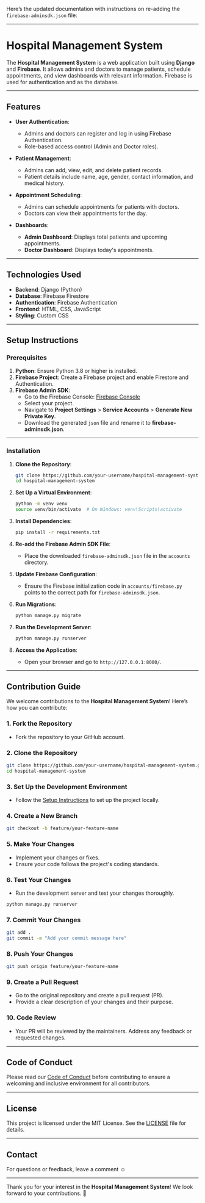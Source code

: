 Here’s the updated documentation with instructions on re-adding the `firebase-adminsdk.json` file:  

---

# Hospital Management System  

The **Hospital Management System** is a web application built using **Django** and **Firebase**. It allows admins and doctors to manage patients, schedule appointments, and view dashboards with relevant information. Firebase is used for authentication and as the database.  

---

## Features  

- **User Authentication**:  
  - Admins and doctors can register and log in using Firebase Authentication.  
  - Role-based access control (Admin and Doctor roles).  

- **Patient Management**:  
  - Admins can add, view, edit, and delete patient records.  
  - Patient details include name, age, gender, contact information, and medical history.  

- **Appointment Scheduling**:  
  - Admins can schedule appointments for patients with doctors.  
  - Doctors can view their appointments for the day.  

- **Dashboards**:  
  - **Admin Dashboard**: Displays total patients and upcoming appointments.  
  - **Doctor Dashboard**: Displays today's appointments.  

---

## Technologies Used  

- **Backend**: Django (Python)  
- **Database**: Firebase Firestore  
- **Authentication**: Firebase Authentication  
- **Frontend**: HTML, CSS, JavaScript  
- **Styling**: Custom CSS  

---

## Setup Instructions  

### Prerequisites  

1. **Python**: Ensure Python 3.8 or higher is installed.  
2. **Firebase Project**: Create a Firebase project and enable Firestore and Authentication.  
3. **Firebase Admin SDK**:  
   - Go to the Firebase Console: [Firebase Console](https://console.firebase.google.com/)  
   - Select your project.  
   - Navigate to **Project Settings** > **Service Accounts** > **Generate New Private Key**.  
   - Download the generated `json` file and rename it to **firebase-adminsdk.json**.  

---

### Installation  

1. **Clone the Repository**:  
   ```bash  
   git clone https://github.com/your-username/hospital-management-system.git  
   cd hospital-management-system  
   ```  

2. **Set Up a Virtual Environment**:  
   ```bash  
   python -m venv venv  
   source venv/bin/activate  # On Windows: venv\Scripts\activate  
   ```  

3. **Install Dependencies**:  
   ```bash  
   pip install -r requirements.txt  
   ```  

4. **Re-add the Firebase Admin SDK File**:  
   - Place the downloaded `firebase-adminsdk.json` file in the `accounts` directory.  

5. **Update Firebase Configuration**:  
   - Ensure the Firebase initialization code in `accounts/firebase.py` points to the correct path for `firebase-adminsdk.json`.  

6. **Run Migrations**:  
   ```bash  
   python manage.py migrate  
   ```  

7. **Run the Development Server**:  
   ```bash  
   python manage.py runserver  
   ```  

8. **Access the Application**:  
   - Open your browser and go to `http://127.0.0.1:8000/`.  

---

## Contribution Guide  

We welcome contributions to the **Hospital Management System**! Here’s how you can contribute:  

### 1. **Fork the Repository**  
   - Fork the repository to your GitHub account.  

### 2. **Clone the Repository**  
   ```bash  
   git clone https://github.com/your-username/hospital-management-system.git  
   cd hospital-management-system  
   ```  

### 3. **Set Up the Development Environment**  
   - Follow the [Setup Instructions](#setup-instructions) to set up the project locally.  

### 4. **Create a New Branch**  
   ```bash  
   git checkout -b feature/your-feature-name  
   ```  

### 5. **Make Your Changes**  
   - Implement your changes or fixes.  
   - Ensure your code follows the project's coding standards.  

### 6. **Test Your Changes**  
   - Run the development server and test your changes thoroughly.  
   ```bash  
   python manage.py runserver  
   ```  

### 7. **Commit Your Changes**  
   ```bash  
   git add .  
   git commit -m "Add your commit message here"  
   ```  

### 8. **Push Your Changes**  
   ```bash  
   git push origin feature/your-feature-name  
   ```  

### 9. **Create a Pull Request**  
   - Go to the original repository and create a pull request (PR).  
   - Provide a clear description of your changes and their purpose.  

### 10. **Code Review**  
   - Your PR will be reviewed by the maintainers. Address any feedback or requested changes.  

---

## Code of Conduct  

Please read our [Code of Conduct](CODE_OF_CONDUCT.md) before contributing to ensure a welcoming and inclusive environment for all contributors.  

---

## License  

This project is licensed under the MIT License. See the [LICENSE](LICENSE) file for details.  

---

## Contact  

For questions or feedback, leave a comment ☺️  

---  

Thank you for your interest in the **Hospital Management System**! We look forward to your contributions. 🚀  